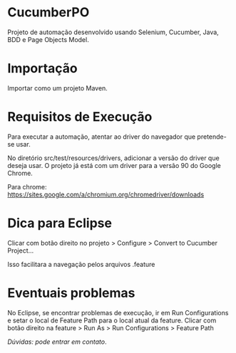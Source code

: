# CucumberPO
Projeto de automação desenvolvido usando Selenium, Cucumber, Java, BDD e Page Objects Model.  



# Importação

Importar como um projeto Maven.


# Requisitos de Execução

Para executar a automação, atentar ao driver do navegador que pretende-se usar.

No diretório src/test/resources/drivers, adicionar a versão do driver que deseja usar. O projeto já está com um driver para a versão 90 do Google Chrome. 

Para chrome: https://sites.google.com/a/chromium.org/chromedriver/downloads 

# Dica para Eclipse

Clicar com botão direito no projeto > Configure > Convert to Cucumber Project...

Isso facilitara a navegação pelos arquivos .feature

# Eventuais problemas

No Eclipse, se encontrar problemas de execução, ir em Run Configurations e setar o local de Feature Path para o local atual da feature.
Clicar com botão direito na feature > Run As > Run Configurations > Feature Path

*Dúvidas: pode entrar em contato*.

